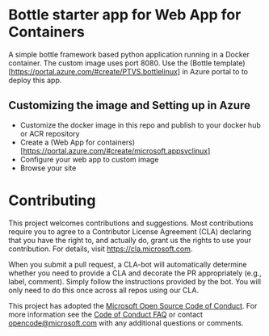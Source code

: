 # Bottle starter app for Web App for Containers
 
A simple bottle framework based python application running in a Docker container. The custom image uses port 8080.  Use the (Bottle template)[https://portal.azure.com/#create/PTVS.bottlelinux] in Azure portal to to deploy this app.

## Customizing the image and Setting up in Azure
- Customize the docker image in this repo and publish to your docker hub or ACR repository
- Create a (Web App for containers)[https://portal.azure.com/#create/microsoft.appsvclinux]  
- Configure your web app to custom image  
- Browse your site 
 
# Contributing

This project welcomes contributions and suggestions.  Most contributions require you to agree to a
Contributor License Agreement (CLA) declaring that you have the right to, and actually do, grant us
the rights to use your contribution. For details, visit https://cla.microsoft.com.

When you submit a pull request, a CLA-bot will automatically determine whether you need to provide
a CLA and decorate the PR appropriately (e.g., label, comment). Simply follow the instructions
provided by the bot. You will only need to do this once across all repos using our CLA.

This project has adopted the [Microsoft Open Source Code of Conduct](https://opensource.microsoft.com/codeofconduct/).
For more information see the [Code of Conduct FAQ](https://opensource.microsoft.com/codeofconduct/faq/) or
contact [opencode@microsoft.com](mailto:opencode@microsoft.com) with any additional questions or comments.
